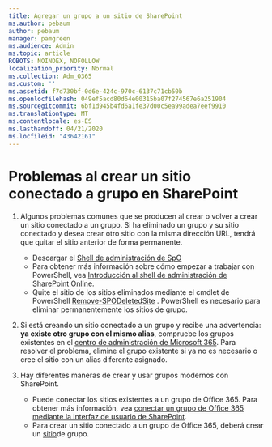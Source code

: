 ```yaml
---
title: Agregar un grupo a un sitio de SharePoint
ms.author: pebaum
author: pebaum
manager: pamgreen
ms.audience: Admin
ms.topic: article
ROBOTS: NOINDEX, NOFOLLOW
localization_priority: Normal
ms.collection: Adm_O365
ms.custom: ''
ms.assetid: f7d730bf-0d6e-424c-970c-6137c71cb50b
ms.openlocfilehash: 049ef5acd80d64e00315ba07f274567e6a251904
ms.sourcegitcommit: 6bf1d945b4fd6a1fe37d00c5ea99adea7eef9910
ms.translationtype: MT
ms.contentlocale: es-ES
ms.lasthandoff: 04/21/2020
ms.locfileid: "43642161"
---
```

# <a name="issues-when-creating-a-group-connected-site-in-sharepoint"></a>Problemas al crear un sitio conectado a grupo en SharePoint

1. Algunos problemas comunes que se producen al crear o volver a crear un sitio conectado a un grupo.
Si ha eliminado un grupo y su sitio conectado y desea crear otro sitio con la misma dirección URL, tendrá que quitar el sitio anterior de forma permanente.

   - Descargar el [Shell de administración de SpO](https://support.office.com/article/introduction-to-the-sharepoint-online-management-shell-c16941c3-19b4-4710-8056-34c034493429)
   - Para obtener más información sobre cómo empezar a trabajar con PowerShell, vea [Introducción al shell de administración de SharePoint Online](https://docs.microsoft.com/powershell/module/sharepoint-online/remove-sposite).
   - Quite el sitio de los sitios eliminados mediante el cmdlet de PowerShell [Remove-SPODeletedSite](https://docs.microsoft.com/powershell/module/sharepoint-online/remove-sposite?view=sharepoint-ps) . PowerShell es necesario para eliminar permanentemente los sitios de grupo.

1. Si está creando un sitio conectado a un grupo y recibe una advertencia: **ya existe otro grupo con el mismo alias**, compruebe los grupos existentes en el [centro de administración de Microsoft 365](https://admin.microsoft.com/AdminPortal/Home#/groups). Para resolver el problema, elimine el grupo existente si ya no es necesario o cree el sitio con un alias diferente asignado.

1. Hay diferentes maneras de crear y usar grupos modernos con SharePoint.

   - Puede conectar los sitios existentes a un grupo de Office 365. Para obtener más información, vea [conectar un grupo de Office 365 mediante la interfaz de usuario de SharePoint](https://docs.microsoft.com/sharepoint/dev/transform/modernize-connect-to-office365-group#connect-an-office-365-group-using-the-sharepoint-user-interface).
   - Para crear un sitio conectado a un grupo de Office 365, deberá crear un [sitio](https://admin.microsoft.com/sharepoint)de grupo.
